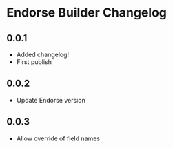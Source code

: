# Endorse Builder Changelog

## 0.0.1
- Added changelog!
- First publish

## 0.0.2
- Update Endorse version

## 0.0.3
- Allow override of field names